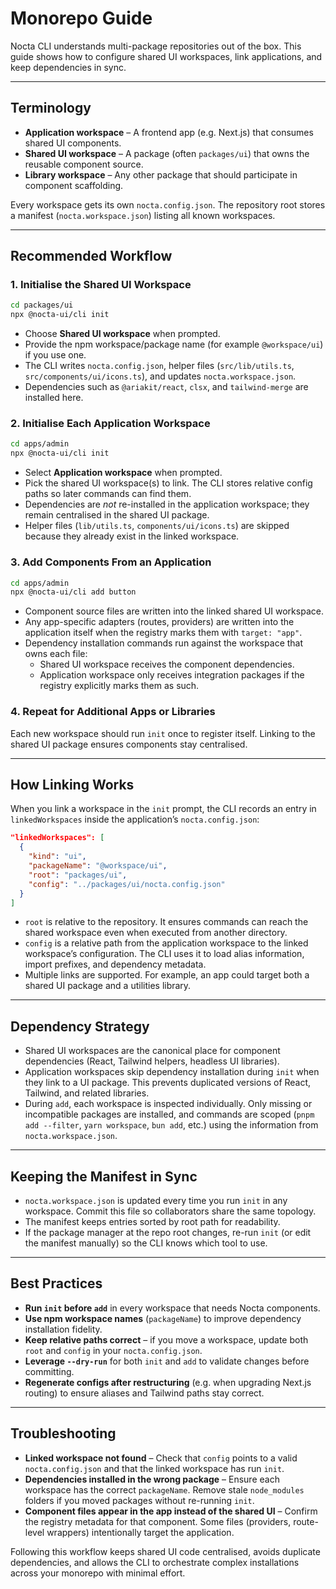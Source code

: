 # Monorepo Guide

Nocta CLI understands multi-package repositories out of the box. This guide shows how to configure shared UI workspaces, link applications, and keep dependencies in sync.

---

## Terminology
- **Application workspace** – A frontend app (e.g. Next.js) that consumes shared UI components.
- **Shared UI workspace** – A package (often `packages/ui`) that owns the reusable component source.
- **Library workspace** – Any other package that should participate in component scaffolding.

Every workspace gets its own `nocta.config.json`. The repository root stores a manifest (`nocta.workspace.json`) listing all known workspaces.

---

## Recommended Workflow

### 1. Initialise the Shared UI Workspace
```bash
cd packages/ui
npx @nocta-ui/cli init
```
- Choose **Shared UI workspace** when prompted.
- Provide the npm workspace/package name (for example `@workspace/ui`) if you use one.
- The CLI writes `nocta.config.json`, helper files (`src/lib/utils.ts`, `src/components/ui/icons.ts`), and updates `nocta.workspace.json`.
- Dependencies such as `@ariakit/react`, `clsx`, and `tailwind-merge` are installed here.

### 2. Initialise Each Application Workspace
```bash
cd apps/admin
npx @nocta-ui/cli init
```
- Select **Application workspace** when prompted.
- Pick the shared UI workspace(s) to link. The CLI stores relative config paths so later commands can find them.
- Dependencies are *not* re-installed in the application workspace; they remain centralised in the shared UI package.
- Helper files (`lib/utils.ts`, `components/ui/icons.ts`) are skipped because they already exist in the linked workspace.

### 3. Add Components From an Application
```bash
cd apps/admin
npx @nocta-ui/cli add button
```
- Component source files are written into the linked shared UI workspace.
- Any app-specific adapters (routes, providers) are written into the application itself when the registry marks them with `target: "app"`.
- Dependency installation commands run against the workspace that owns each file:
  - Shared UI workspace receives the component dependencies.
  - Application workspace only receives integration packages if the registry explicitly marks them as such.

### 4. Repeat for Additional Apps or Libraries
Each new workspace should run `init` once to register itself. Linking to the shared UI package ensures components stay centralised.

---

## How Linking Works
When you link a workspace in the `init` prompt, the CLI records an entry in `linkedWorkspaces` inside the application’s `nocta.config.json`:

```json
"linkedWorkspaces": [
  {
    "kind": "ui",
    "packageName": "@workspace/ui",
    "root": "packages/ui",
    "config": "../packages/ui/nocta.config.json"
  }
]
```

- `root` is relative to the repository. It ensures commands can reach the shared workspace even when executed from another directory.
- `config` is a relative path from the application workspace to the linked workspace’s configuration. The CLI uses it to load alias information, import prefixes, and dependency metadata.
- Multiple links are supported. For example, an app could target both a shared UI package and a utilities library.

---

## Dependency Strategy
- Shared UI workspaces are the canonical place for component dependencies (React, Tailwind helpers, headless UI libraries).
- Application workspaces skip dependency installation during `init` when they link to a UI package. This prevents duplicated versions of React, Tailwind, and related libraries.
- During `add`, each workspace is inspected individually. Only missing or incompatible packages are installed, and commands are scoped (`pnpm add --filter`, `yarn workspace`, `bun add`, etc.) using the information from `nocta.workspace.json`.

---

## Keeping the Manifest in Sync
- `nocta.workspace.json` is updated every time you run `init` in any workspace. Commit this file so collaborators share the same topology.
- The manifest keeps entries sorted by root path for readability.
- If the package manager at the repo root changes, re-run `init` (or edit the manifest manually) so the CLI knows which tool to use.

---

## Best Practices
- **Run `init` before `add`** in every workspace that needs Nocta components.
- **Use npm workspace names** (`packageName`) to improve dependency installation fidelity.
- **Keep relative paths correct** – if you move a workspace, update both `root` and `config` in your `nocta.config.json`.
- **Leverage `--dry-run`** for both `init` and `add` to validate changes before committing.
- **Regenerate configs after restructuring** (e.g. when upgrading Next.js routing) to ensure aliases and Tailwind paths stay correct.

---

## Troubleshooting
- **Linked workspace not found** – Check that `config` points to a valid `nocta.config.json` and that the linked workspace has run `init`.
- **Dependencies installed in the wrong package** – Ensure each workspace has the correct `packageName`. Remove stale `node_modules` folders if you moved packages without re-running `init`.
- **Component files appear in the app instead of the shared UI** – Confirm the registry metadata for that component. Some files (providers, route-level wrappers) intentionally target the application.

Following this workflow keeps shared UI code centralised, avoids duplicate dependencies, and allows the CLI to orchestrate complex installations across your monorepo with minimal effort.
